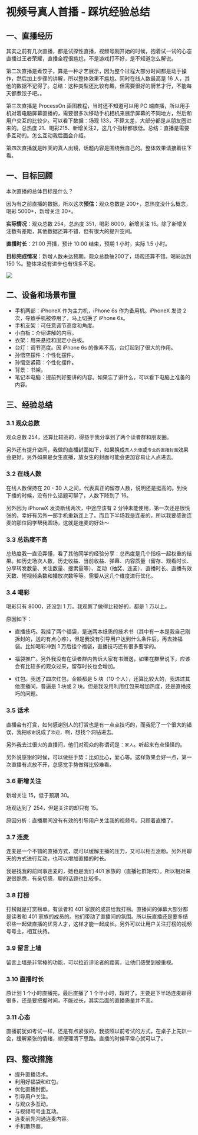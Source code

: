 # 视频号真人首播 - 踩坑经验总结



## 一、直播经历

其实之前有几次直播，都是试探性直播，视频号刚开始的时候，抱着试一试的心态直播过王者荣耀，直播全程很尴尬，不是游戏打不好，是不知道怎么解说。

第二次直播是煮饺子，算是一种才艺展示，因为整个过程大部分时间都是动手操作，然后加上步骤的讲解，所以整体效果不尴尬。同时在线人数最高是 16 人，其他的数据不记得了。总结：这种类型还比较有趣，但需要很好的厨艺才行，不能每天都煮饺子吧。。

第三次直播是 ProcessOn 画图教程，当时还不知道可以用 PC 端直播，所以用手机对着电脑屏幕直播的，需要很多次移动手机相机来展示屏幕的不同地方，然后和用户交互的比较少。可以看下数据：场观 133，不算太差，大部分都是从朋友圈进来的。总热度 21、喝彩215、新增关注2，这几个指标都很低。总结：直播是需要多互动的。怎么互动我后面会介绍。

第四次直播就是昨天的真人出镜，话题内容是围绕我自己的。整体效果请接着往下看。

## 一、目标回顾

本次直播的总体目标是什么？

因为有之前直播的数据，所以这次**预估**：观众总数是 200+，总热度没什么概念，喝彩 5000+，新增关注 30+。

**实际情况**：观众总数 254，总热度 351，喝彩 8000，新增关注 15。除了新增关注数有差距，其他数据还算不错，但有很大的提升空间。

**直播时长**：21:00 开播，预计 10:00 结束，预期 1 小时，实际 1.5 小时。

**目标完成情况**：新增人数未达预期。观众总数破200了，场观还算不错。喝彩达到 150 %。整体来说有进步也有很多不足。

![](http://cdn.jayh.club/uPic/image-20210505170908768.png)

## 二、设备和场景布置

- 手机两部：iPhoneX 作为主力机，iPhone 6s 作为备用机。iPhoneX 发烫 2 次，导致手机被停用了，马上切换了 iPhone 6s。
- 手机支架：可任意调节高度和角度。
- 小白板：介绍讲解的内容。
- 衣架：用来悬挂和固定小白板。
- 台灯：调节亮度。因 iPhone 6s 的像素不高，台灯起到了很大的作用。
- 孙悟空摆件：个性化摆件。
- 孙悟空紧箍：个性化摆件。
- 背景：书架。
- 笔记本电脑：提前列好要讲的内容。如果忘了讲什么，可以看下电脑上准备的内容。

## 三、经验总结

### 3.1 观众总数

观众总数 254，还算比较高的，得益于我分享到了两个读者群和朋友圈。

另外还有提升空间，我做的直播封面如下，如果换成`真人头像`或`专业的直播封面`效果会更好。另外如果是女生直播，放女生的封面可能会更加容易让人点进去。

### 3.2 在线人数

在线人数保持在 20 - 30 人之间，代表真正的留存人数，说明还是挺高的。到快下播的时候，没有什么话题可聊了，人数下降到了 16。

另外因为 iPhoneX 发烫断线两次，中途应该有 2 分钟未能使用，第一次还是很慌张的，幸好有另外一部手机重新连上了。而且下半场我是连麦的，所以我要感谢连麦的那位同学帮我圆场，这就是连麦的好处～

### 3.3 总热度不高

总热度我一直没弄懂，看了其他同学的经验分享：总热度是几个指标一起权重的结果。如历史场次人数，历史收益、当前收益、弹幕、内容质量（留存、观看时长、分享转发数量、关注数量、搜索量等）、互动（抽奖、连麦）、直播时长、直播有效天数、短视频条数和播放次数等等。需要从这几个维度进行优化。

### 3.4 喝彩

喝彩只有 8000，还没到 1 万。我观察了做得比较好的，都是 1 万以上。

原因如下：

- 直播技巧。我挂了两个福袋，是送两本纸质的技术书（其中有一本是我自己刚拆封的，送的有点心疼），但是我没有引导用户达到什么条件后，再去挂福袋。比如喝彩冲到 1 万后挂个福袋，直播技巧还有很多要学的。

- 福袋推广。另外我没有在读者群内告诉大家有书赠送，如果在群里说下，应该会有比较多的观众过来，留存时长也会增加。
- 红包。我送了四次红包，金额都是 5 块（10 个人），还算比较大的，我进过其他直播间，普遍是 1 块或 2 块。但是我没用利用红包来增加热度，还是直播技巧的问题。

### 3.5 话术

直播会有打赏，如何感谢别人的打赏也是有一点点技巧的，而我犯了一个很大的错误，我把`感谢`说成了`欢迎`，啊，想找个洞钻进去。

另外我去过很火的直播间，他们对观众的称谓词是：`家人`。听起来有点怪怪的。

另外说感谢的时候，可以做些手势：比如比心，爱心等。这样效果会好一点，第一次直播有点放不开，总感觉手势做得比较难看。

### 3.6 新增关注

新增关注 15，低于预期 30。

场观达到了 254，但是关注的却只有 15。

原因分析：直播期间没有有效的引导用户关注我的视频号。只顾着直播了。

### 3.7 连麦

连麦是一个不错的直播方式，既可以缓解主播的压力，又可以相互涨粉。另外用聊天的方式进行互动，也可以增加直播的时长。

我是找我的前同事连麦的，她也是我们 401 家族的（直播社群矩阵）。所以相对来说很熟悉，有亲切感，聊的话题也比较多。

### 3.8 打榜

打榜就是打赏榜单。有读者和 401 家族的成员给我打榜。直播间的弹幕大部分都是读者和 401 家族的成员的。他们带动了直播间的氛围。所以玩直播还是要多结识些一起做直播的优秀人才，这样才能一起成长。另外可以让用户关注打榜的视频号号主，相互扶持。

### 3.9 留言上墙

留言上墙是非常棒的功能，可以拉近评论者的距离，让他们感受到被重视。

### 3.10 直播时长

原计划 1 个小时直播完，最后直播了 1 个半小时，超时了。主要是下半场连麦聊得很多，还是要把握时间，不能过长，其实后面的直播质量并不高。

### 3.11 心态

直播前犹如考试一样，还是有点紧张的，我按照以前考试的方式，在桌子上先趴一会，缓解紧张的情绪，顺便理清下思路。直播的时候平常心就可以了。

## 四、整改措施

- 提升直播话术。
- 利用好福袋和红包。
- 优化直播封面。
- 引导用户关注。
- 与观众多互动。
- 与视频号号主互动。
- 连麦前先沟通连麦内容。
- 手机散热器。